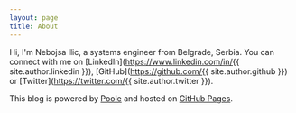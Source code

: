 ```yaml
---
layout: page
title: About
---
```


Hi, I'm Nebojsa Ilic, a systems engineer from Belgrade, Serbia. You can connect with me on 
[LinkedIn](https://www.linkedin.com/in/{{ site.author.linkedin }}), [GitHub](https://github.com/{{ site.author.github }}) or [Twitter](https://twitter.com/{{ site.author.twitter }}).

This blog is powered by [Poole](http://getpoole.com/) and hosted on [GitHub Pages](https://pages.github.com/).

